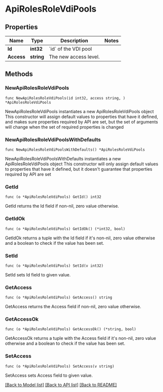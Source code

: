 # ApiRolesRoleVdiPools

## Properties

Name | Type | Description | Notes
------------ | ------------- | ------------- | -------------
**Id** | **int32** | &#x60;id&#x60; of the VDI pool | 
**Access** | **string** | The new access level. | 

## Methods

### NewApiRolesRoleVdiPools

`func NewApiRolesRoleVdiPools(id int32, access string, ) *ApiRolesRoleVdiPools`

NewApiRolesRoleVdiPools instantiates a new ApiRolesRoleVdiPools object
This constructor will assign default values to properties that have it defined,
and makes sure properties required by API are set, but the set of arguments
will change when the set of required properties is changed

### NewApiRolesRoleVdiPoolsWithDefaults

`func NewApiRolesRoleVdiPoolsWithDefaults() *ApiRolesRoleVdiPools`

NewApiRolesRoleVdiPoolsWithDefaults instantiates a new ApiRolesRoleVdiPools object
This constructor will only assign default values to properties that have it defined,
but it doesn't guarantee that properties required by API are set

### GetId

`func (o *ApiRolesRoleVdiPools) GetId() int32`

GetId returns the Id field if non-nil, zero value otherwise.

### GetIdOk

`func (o *ApiRolesRoleVdiPools) GetIdOk() (*int32, bool)`

GetIdOk returns a tuple with the Id field if it's non-nil, zero value otherwise
and a boolean to check if the value has been set.

### SetId

`func (o *ApiRolesRoleVdiPools) SetId(v int32)`

SetId sets Id field to given value.


### GetAccess

`func (o *ApiRolesRoleVdiPools) GetAccess() string`

GetAccess returns the Access field if non-nil, zero value otherwise.

### GetAccessOk

`func (o *ApiRolesRoleVdiPools) GetAccessOk() (*string, bool)`

GetAccessOk returns a tuple with the Access field if it's non-nil, zero value otherwise
and a boolean to check if the value has been set.

### SetAccess

`func (o *ApiRolesRoleVdiPools) SetAccess(v string)`

SetAccess sets Access field to given value.



[[Back to Model list]](../README.md#documentation-for-models) [[Back to API list]](../README.md#documentation-for-api-endpoints) [[Back to README]](../README.md)


